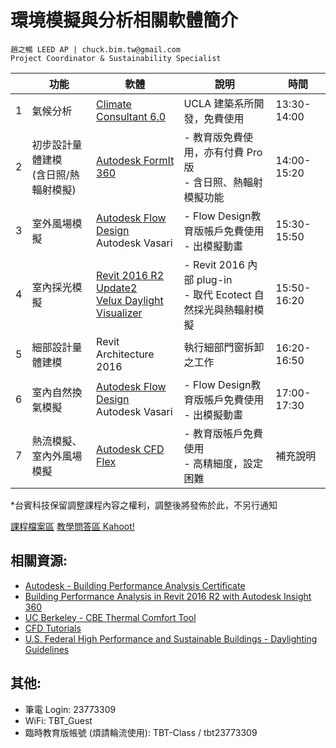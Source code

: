# 環境模擬與分析相關軟體簡介
```
趙之暢 LEED AP | chuck.bim.tw@gmail.com
Project Coordinator & Sustainability Specialist
```

|| 功能 | 軟體 | 說明 | 時間 |
| --- | --- | --- | --- | --- |
|1| 氣候分析 | [Climate Consultant 6.0](http://www.energy-design-tools.aud.ucla.edu/climate-consultant/request-climate-consultant.php) |UCLA 建築系所開發，免費使用|13:30-14:00|
|2| 初步設計量體建模 <br>(含日照/熱輻射模擬) | [Autodesk FormIt 360](http://formit360.autodesk.com/) |- 教育版免費使用，亦有付費 Pro 版 <br>- 含日照、熱輻射模擬功能|14:00-15:20|
|3| 室外風場模擬 | [Autodesk Flow Design](http://www.autodesk.com/education/free-software/flow-design) <br>Autodesk Vasari |- Flow Design教育版帳戶免費使用 <br>- 出模擬動畫|15:30-15:50|
|4| 室內採光模擬 |[Revit 2016 R2 Update2](https://insight360.autodesk.com/oneenergy/Landing/Download) <br>[Velux Daylight Visualizer](http://viz.velux.com/daylight_visualizer/download)|- Revit 2016 內部 plug-in<br>- 取代 Ecotect 自然採光與熱輻射模擬|15:50-16:20|
|5| 細部設計量體建模 | Revit Architecture 2016 | 執行細部門窗拆卸之工作 |16:20-16:50|
|6| 室內自然換氣模擬 | [Autodesk Flow Design](http://www.autodesk.com/education/free-software/flow-design) <br>Autodesk Vasari |- Flow Design教育版帳戶免費使用 <br>- 出模擬動畫|17:00-17:30|
|7| 熱流模擬、室內外風場模擬 | [Autodesk CFD Flex](http://www.autodesk.com/education/free-software/simulation-cfd) |- 教育版帳戶免費使用<br>- 高精細度，設定困難|補充說明|
*台賓科技保留調整課程內容之權利，調整後將發佈於此，不另行通知

<a href="https://drive.google.com/folderview?id=0Bx70M_Zm1oPjaXNQcVQ5dVN0eTg&usp=sharing#list" target="_blank">課程檔案區</a>
<a href="https://kahoot.it/" target="_blank">教學問答區 Kahoot!</a>


## 相關資源:
- [Autodesk - Building Performance Analysis Certificate](http://sustainabilityworkshop.autodesk.com/bpac)
- [Building Performance Analysis in Revit 2016 R2 with Autodesk Insight 360](http://www.aecbytes.com/tipsandtricks/2015/issue76-revit.html)
- [UC Berkeley - CBE Thermal Comfort Tool](http://comfort.cbe.berkeley.edu/)
- [CFD Tutorials](http://help.autodesk.com/view/SCDSE/2016/ENU/)
- [U.S. Federal High Performance and Sustainable Buildings - Daylighting Guidelines](http://www.wbdg.org/references/mou_daylight.php)

## 其他:
- 筆電 Login: 23773309
- WiFi: TBT_Guest
- 臨時教育版帳號 (煩請輪流使用): TBT-Class / tbt23773309
